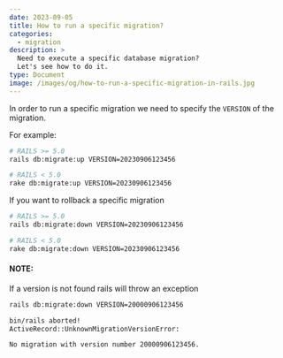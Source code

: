 ```yaml
---
date: 2023-09-05
title: How to run a specific migration?
categories:
  - migration
description: >
  Need to execute a specific database migration?
  Let's see how to do it.
type: Document
image: /images/og/how-to-run-a-specific-migration-in-rails.jpg
---
```


In order to run a specific migration we need to specify the `VERSION` of the migration.

For example:

```bash
# RAILS >= 5.0
rails db:migrate:up VERSION=20230906123456

# RAILS < 5.0
rake db:migrate:up VERSION=20230906123456
```

If you want to rollback a specific migration

```bash
# RAILS >= 5.0
rails db:migrate:down VERSION=20230906123456

# RAILS < 5.0
rake db:migrate:down VERSION=20230906123456
```

#### NOTE:

If a version is not found rails will throw an exception

```bash
rails db:migrate:down VERSION=20000906123456

bin/rails aborted!
ActiveRecord::UnknownMigrationVersionError:

No migration with version number 20000906123456.
```
